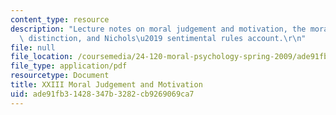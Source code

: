 ```yaml
---
content_type: resource
description: "Lecture notes on moral judgement and motivation, the moral/conventional\
  \ distinction, and Nichols\u2019 sentimental rules account.\r\n"
file: null
file_location: /coursemedia/24-120-moral-psychology-spring-2009/ade91fb31428347b3282cb9269069ca7_MIT24_120s09_lec23.pdf
file_type: application/pdf
resourcetype: Document
title: XXIII Moral Judgement and Motivation
uid: ade91fb3-1428-347b-3282-cb9269069ca7
---
```


